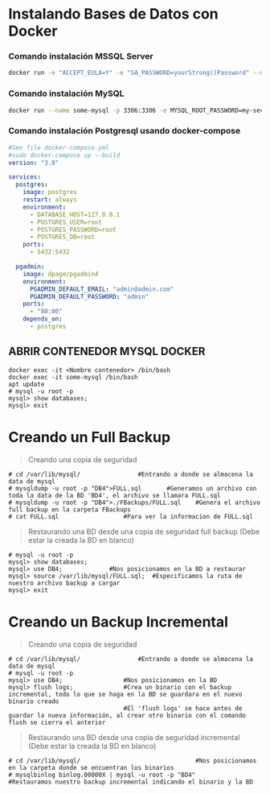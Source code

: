 # Instalando Bases de Datos con Docker

### Comando instalación MSSQL Server

```bash
docker run -e "ACCEPT_EULA=Y" -e "SA_PASSWORD=yourStrong()Password" --name mssqlbd -p 1433:1433 -d mcr.microsoft.com/mssql/server:2019-latest
```

### Comando instalación MySQL

```bash
docker run --name some-mysql -p 3306:3306 -e MYSQL_ROOT_PASSWORD=my-secret-pw -d mysql
```

### Comando instalación Postgresql usando docker-compose

```yaml
#See file docker-compose.yml
#sudo docker-compose up --build
version: "3.8"

services: 
  postgres:
    image: postgres
    restart: always
    environment: 
      - DATABASE_HOST=127.0.0.1
      - POSTGRES_USER=root
      - POSTGRES_PASSWORD=root
      - POSTGRES_DB=root
    ports: 
      - 5432:5432

  pgadmin:
    image: dpage/pgadmin4
    environment: 
      PGADMIN_DEFAULT_EMAIL: "admin@admin.com"
      PGADMIN_DEFAULT_PASSWORD: "admin"
    ports:
      - "80:80"
    depends_on: 
      - postgres 
```

## ABRIR CONTENEDOR MYSQL DOCKER
```
docker exec -it <Nombre contenedor> /bin/bash
docker exec -it some-mysql /bin/bash
apt update
# mysql -u root -p
mysql> show databases;
mysql> exit
```
# Creando un Full Backup
>Creando una copia de seguridad
```
# cd /var/lib/mysql/				#Entrando a donde se almacena la data de mysql
# mysqldump -u root -p "DB4">FULL.sql		#Generamos un archivo con toda la data de la BD 'BD4', el archivo se llamara FULL.sql
# mysqldump -u root -p "DB4">./FBackups/FULL.sql    #Genera el archivo full backup en la carpeta FBackups
# cat FULL.sql					#Para ver la informacion de FULL.sql
```

>Restaurando una BD desde una copia de seguridad full backup (Debe estar la creada la BD en blanco)
```
# mysql -u root -p
mysql> show databases;
mysql> use DB4;				#Nos posicionamos en la BD a restaurar
mysql> source /var/lib/mysql/FULL.sql;	#Especificamos la ruta de nuestro archivo backup a cargar
mysql> exit
```

# Creando un Backup Incremental
>Creando una copia de seguridad
```
# cd /var/lib/mysql/				#Entrando a donde se almacena la data de mysql
# mysql -u root -p
mysql> use DB4;				    #Nos posicionamos en la BD
mysql> flush logs;				#Crea un binario con el backup incremental, todo lo que se haga en la BD se guardara en el nuevo binario creado
                                #El 'flush logs' se hace antes de guardar la nueva información, al crear otro binario con el comando flush se cierra el anterior
```

>Restaurando una BD desde una copia de seguridad incremental (Debe estar la creada la BD en blanco)
```
# cd /var/lib/mysql/                                #Nos posicionamos en la carpeta donde se encuentran los binarios
# mysqlbinlog binlog.00000X | mysql -u root -p "BD4"       #Restauramos nuestro backup incremental indicando el binario y la BD 
```



